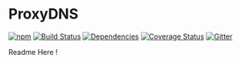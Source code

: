 ProxyDNS
===============
[![npm](https://img.shields.io/npm/v/proxy-dns.svg)](https://www.npmjs.com/package/proxy-dns) 
[![Build Status](https://travis-ci.org/RegulateDNS/proxy-dns.svg?branch=master)](https://travis-ci.org/RegulateDNS/proxy-dns)
[![Dependencies](https://david-dm.org/RegulateDNS/proxy-dns.svg)]()
[![Coverage Status](https://coveralls.io/repos/RegulateDNS/proxy-dns/badge.svg?branch=master&service=github)](https://coveralls.io/github/RegulateDNS/proxy-dns?branch=master)
[![Gitter](https://badges.gitter.im/RegulateDNS/proxy-dns.svg)](https://gitter.im/RegulateDNS/proxy-dns?utm_source=badge&utm_medium=badge&utm_campaign=pr-badge)


Readme Here !
